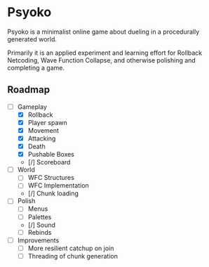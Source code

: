 # Psyoko

Psyoko is a minimalist online game about dueling in a procedurally generated world.

Primarily it is an applied experiment and learning effort for Rollback Netcoding, Wave Function Collapse, and otherwise polishing and completing a game.

## Roadmap

- [ ] Gameplay
  - [x] Rollback
  - [x] Player spawn
  - [x] Movement
  - [x] Attacking
  - [x] Death
  - [x] Pushable Boxes
  - [/] Scoreboard
- [ ] World
  - [ ] WFC Structures
  - [ ] WFC Implementation
  - [/] Chunk loading
- [ ] Polish
  - [ ] Menus
  - [ ] Palettes
  - [/] Sound
  - [ ] Rebinds
- [ ] Improvements
  - [ ] More resilient catchup on join
  - [ ] Threading of chunk generation
